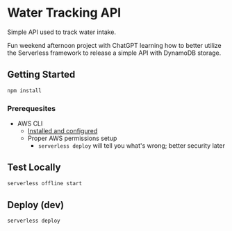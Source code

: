 # Water Tracking API

Simple API used to track water intake.

Fun weekend afternoon project with ChatGPT learning how to better utilize the Serverless framework to release a simple API with DynamoDB storage.

## Getting Started

```bash
npm install
```

### Prerequesites

- AWS CLI
  - [Installed and configured](https://docs.aws.amazon.com/cli/latest/userguide/cli-chap-getting-started.html)
  - Proper AWS permissions setup
    - `serverless deploy` will tell you what's wrong; better security later

## Test Locally

```bash
serverless offline start
```

## Deploy (dev)

```bash
serverless deploy
```
